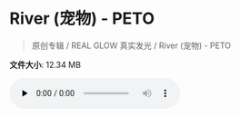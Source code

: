 # River (宠物) - PETO

> 原创专辑 / REAL GLOW 真实发光 / River (宠物) - PETO

**文件大小**: 12.34 MB

<audio preload="none" controls><source src="https://file.hsyhx.top/archive/原创专辑/REAL GLOW 真实发光/River (宠物) - PETO.flac" type="audio/mpeg">🤔 您的浏览器不支持此音频格式</audio>